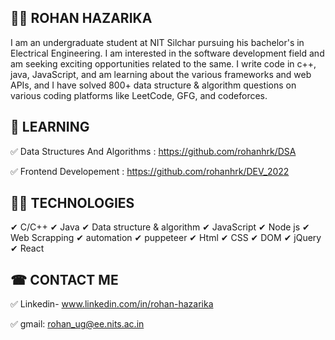 ## 👨‍🎓 ROHAN HAZARIKA

I am an undergraduate student at NIT Silchar pursuing his bachelor's in Electrical Engineering. I am interested in the software development field and am seeking exciting     opportunities related to the same. I write code in c++, java, JavaScript, and am learning about the various frameworks and web APIs, and I have solved 800+ data structure & algorithm questions on various coding platforms like LeetCode, GFG, and codeforces.

## 🎯 LEARNING

  ✅ Data Structures And Algorithms : https://github.com/rohanhrk/DSA

  ✅ Frontend Developement : https://github.com/rohanhrk/DEV_2022

## 👨‍💻 TECHNOLOGIES

  ✔ C/C++
  ✔ Java
  ✔ Data structure & algorithm
  ✔ JavaScript
  ✔ Node js
  ✔ Web Scrapping
  ✔ automation
  ✔ puppeteer
  ✔ Html
  ✔ CSS
  ✔ DOM
  ✔ jQuery
  ✔ React

## ☎ CONTACT ME

  ✅ Linkedin- www.linkedin.com/in/rohan-hazarika

  ✅ gmail: rohan_ug@ee.nits.ac.in
